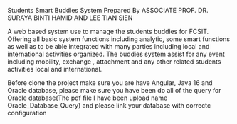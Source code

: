 Students Smart Buddies System
Prepared By 
ASSOCIATE PROF. DR. SURAYA BINTI HAMID
AND
LEE TIAN SIEN


A web based system use to manage the students buddies for FCSIT. Offering all basic system functions including analytic, some smart functions as well as to be able integrated with many parties including local and international activities organized.  The buddies system assist for any event including mobility, exchange , attachment and any other related students activities local and international.

Before clone the project make sure you are have Angular, Java 16 and Oracle database, please make sure you have been do all of the query for Oracle database(The pdf file I have been upload name Oracle_Database_Query) and please link your database with correctc configuration
